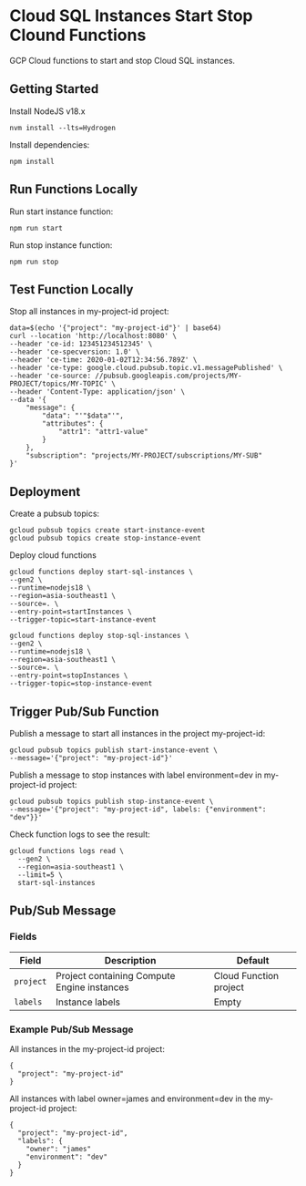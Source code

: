 # Cloud SQL Instances Start Stop Clound Functions

GCP Cloud functions to start and stop Cloud SQL instances.

## Getting Started

Install NodeJS v18.x

```
nvm install --lts=Hydrogen
```

Install dependencies:

```
npm install
```

## Run Functions Locally

Run start instance function:

```
npm run start
```

Run stop instance function:

```
npm run stop
```

## Test Function Locally

Stop all instances in my-project-id project:

```
data=$(echo '{"project": "my-project-id"}' | base64)
curl --location 'http://localhost:8080' \
--header 'ce-id: 123451234512345' \
--header 'ce-specversion: 1.0' \
--header 'ce-time: 2020-01-02T12:34:56.789Z' \
--header 'ce-type: google.cloud.pubsub.topic.v1.messagePublished' \
--header 'ce-source: //pubsub.googleapis.com/projects/MY-PROJECT/topics/MY-TOPIC' \
--header 'Content-Type: application/json' \
--data '{
    "message": {
        "data": "'"$data"'",
        "attributes": {
            "attr1": "attr1-value"
        }
    },
    "subscription": "projects/MY-PROJECT/subscriptions/MY-SUB"
}'
```

## Deployment

Create a pubsub topics:

```
gcloud pubsub topics create start-instance-event
gcloud pubsub topics create stop-instance-event
```

Deploy cloud functions

```
gcloud functions deploy start-sql-instances \
--gen2 \
--runtime=nodejs18 \
--region=asia-southeast1 \
--source=. \
--entry-point=startInstances \
--trigger-topic=start-instance-event

gcloud functions deploy stop-sql-instances \
--gen2 \
--runtime=nodejs18 \
--region=asia-southeast1 \
--source=. \
--entry-point=stopInstances \
--trigger-topic=stop-instance-event
```

## Trigger Pub/Sub Function

Publish a message to start all instances in the project my-project-id:

```
gcloud pubsub topics publish start-instance-event \
--message='{"project": "my-project-id"}'
```

Publish a message to stop instances with label environment=dev in my-project-id project:

```
gcloud pubsub topics publish stop-instance-event \
--message='{"project": "my-project-id", labels: {"environment": "dev"}}'
```

Check function logs to see the result:

```
gcloud functions logs read \
  --gen2 \
  --region=asia-southeast1 \
  --limit=5 \
  start-sql-instances
```

## Pub/Sub Message

### Fields

| Field     | Description                                 | Default                |
| --------- | ------------------------------------------- | ---------------------- |
| `project` | Project containing Compute Engine instances | Cloud Function project |
| `labels`  | Instance labels                             | Empty                  |

### Example Pub/Sub Message

All instances in the my-project-id project:

```
{
  "project": "my-project-id"
}
```

All instances with label owner=james and environment=dev in the my-project-id project:

```
{
  "project": "my-project-id",
  "labels": {
    "owner": "james"
    "environment": "dev"
  }
}
```
